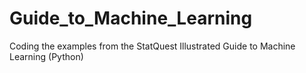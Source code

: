 # Guide_to_Machine_Learning
Coding the examples from the StatQuest Illustrated Guide to Machine Learning (Python)
